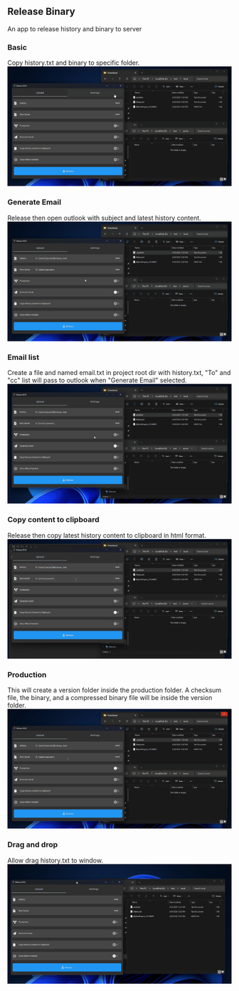 ## Release Binary

An app to release history and binary to server

### Basic
Copy history.txt and binary to specific folder.
![](https://github.com/pinshengjuan/TAURIv1-release-bios/blob/main/docs/assets/imgs/basic.gif)

### Generate Email
Release then open outlook with subject and latest history content.
![](https://github.com/pinshengjuan/TAURIv1-release-bios/blob/main/docs/assets/imgs/mail.gif)

### Email list
Create a file and named email.txt in project root dir with history.txt, "To" and "cc" list will pass to outlook when "Generate Email" selected.
![](https://github.com/pinshengjuan/TAURIv1-release-bios/blob/main/docs/assets/imgs/email_list.gif)

### Copy content to clipboard
Release then copy latest history content to clipboard in html format.
![](https://github.com/pinshengjuan/TAURIv1-release-bios/blob/main/docs/assets/imgs/clipboard.gif)

### Production
This will create a version folder inside the production folder.
A checksum file, the binary, and a compressed binary file will be inside the version folder.
![](https://github.com/pinshengjuan/TAURIv1-release-bios/blob/main/docs/assets/imgs/production.gif)

### Drag and drop
Allow drag history.txt to window.
![](https://github.com/pinshengjuan/TAURIv1-release-bios/blob/main/docs/assets/imgs/Drag_and_Drop.gif)